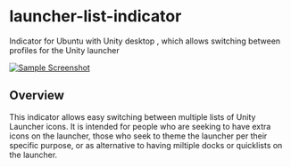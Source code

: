 # launcher-list-indicator
Indicator for Ubuntu with Unity desktop , which allows switching between profiles for the Unity launcher

[![Sample Screenshot](http://i.imgur.com/6knY0CF.png)](http://i.imgur.com/6knY0CF.png)

## Overview

This indicator allows easy switching between multiple lists of Unity Launcher icons. It is intended for people who are seeking to have extra icons on the launcher, those who seek to theme the launcher per their specific purpose, or as alternative to having miltiple docks or quicklists on the launcher.

